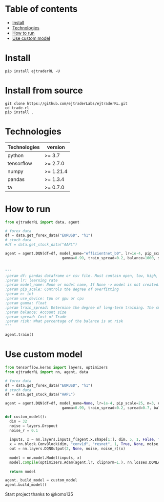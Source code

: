 
# Table of contents
* [Install](#install)
* [Technologies](#technologies)
* [How to run](#how-to-run)
* [Use custom model](#use-custom-model)

# Install 

```console
pip install ejtraderRL -U
```
# Install from source
```console
git clone https://github.com/ejtraderLabs/ejtraderRL.git
cd trade-rl
pip install .
```

# Technologies
| Technologies | version |
| -- | -- |
| python | >= 3.7 |
| tensorflow | >= 2.7.0 |
| numpy |>= 1.21.4 |
| pandas |>= 1.3.4 |
| ta | >= 0.7.0 |

# How to run

```python
from ejtraderRL import data, agent

# forex data
df = data.get_forex_data("EURUSD", "h1")
# stoch data
#df = data.get_stock_data("AAPL")

agent = agent.DQN(df=df, model_name="efficientnet_b0", lr=1e-4, pip_scale=25, n=3, use_device="cpu", 
                          gamma=0.99, train_spread=0.2, balance=1000, spread=10, risk=0.01)


"""
:param df: pandas dataframe or csv file. Must contain open, low, high, close
:param lr: learning rate
:param model_name: None or model name, If None -> model is not created.
:param pip_scale: Controls the degree of overfitting
:param n: int
:param use_device: tpu or gpu or cpu
:param gamma: float
:param train_spread: Determine the degree of long-term training. The smaller the value, the more short-term the trade.
:param balance: Account size
:param spread: Cost of Trade
:param risk: What percentage of the balance is at risk
"""

agent.train()
```

# Use custom model
```python
from tensorflow.keras import layers, optimizers
from ejtraderRL import nn, agent, data

# forex data
df = data.get_forex_data("EURUSD", "h1")
# stoch data
df = data.get_stock_data("AAPL")

agent = agent.DQN(df=df, model_name=None, lr=1e-4, pip_scale=25, n=3, use_device="cpu", 
                          gamma=0.99, train_spread=0.2, spread=0.7, balance=1000 risk=0.1)

def custom_model():
  dim = 32
  noise = layers.Dropout
  noise_r = 0.1
  
  inputs, x = nn.layers.inputs_f(agent.x.shape[1:], dim, 5, 1, False, "same", noise, noise_r)
  x = nn.block.ConvBlock(dim, "conv1d", "resnet", 1, True, None, noise, noise_r)(x)
  out = nn.layers.DQNOutput(2, None, noise, noise_r)(x)
  
  model = nn.model.Model(inputs, x)
  model.compile(optimizers.Adam(agent.lr, clipnorm=1.), nn.losses.DQNLoss)
  
  return model

agent._build_model = custom_model
agent.build_model()
```

Start project thanks to  @komo135